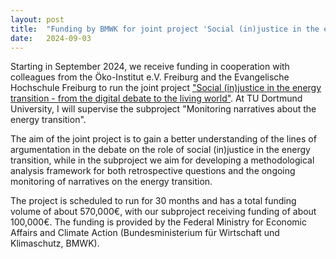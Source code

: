 ```yaml
---
layout: post
title:  "Funding by BMWK for joint project 'Social (in)justice in the energy transition - from the digital debate to the living world'"
date:   2024-09-03
---
```


Starting in September 2024, we receive funding in cooperation with colleagues from the Öko-Institut e.V. Freiburg and the Evangelische Hochschule Freiburg to run the joint project ["Social (in)justice in the energy transition - from the digital debate to the living world"](https://www.oeko.de/news/pressemeldungen/projektstart-mehr-gerechtigkeit-in-der-energiewende/). At TU Dortmund University, I will supervise the subproject "Monitoring narratives about the energy transition".

The aim of the joint project is to gain a better understanding of the lines of argumentation in the debate on the role of social (in)justice in the energy transition, while in the subproject we aim for developing a methodological analysis framework for both retrospective questions and the ongoing monitoring of narratives on the energy transition.

The project is scheduled to run for 30 months and has a total funding volume of about 570,000€, with our subproject receiving funding of about 100,000€. The funding is provided by the Federal Ministry for Economic Affairs and Climate Action (Bundesministerium für Wirtschaft und Klimaschutz, BMWK).
